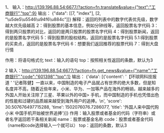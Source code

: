 1、
输入：http://139.196.88.54:6677/?action=fn.translate&value={"text":"工商银行","top":9}
输出：
{"data": [[7, "index"], [2, "\u5de5\u5546\u94f6\u884c"]]}
解释：返回的列表中的数字代表优先级，数字越大优先级越高
2：得到股票的基本信息，例如分钟线等，返回股票名字代码
3：得到两只股票的对比，返回的是两只股票的股票名字代码
4：得到股票新闻，返回的是股票名字代码
5：得到股票的股权结构，返回的是股票名字代码
5.1:得到股票的买卖点，返回的是股票名字代码
6：想要我们返回推荐的股票代码
7：得到大盘行情

作用：将语句格式化
text：输入的语句
top：按照相关性返回的条数，默认为3

2
输入：http://139.196.88.54:6677/?action=fn.get_news&value={"name":"工商银行","code":"601398","top":1}
输出：
{'data': [{'content': '【环球网科技报道 '
                      '记者陈健】一直以来，中国制造的电子产品就占有世界的绝大多数，但是知名度并不高，随着近些年来，小米、华为、一加等产品在海外的畅销，越来越多的外国人开始关注除了三星、苹果以外的中国>
手机，而中国制造的手机也凭借出色的性能和过硬的品质越来越受到海外用户的追捧。\n',
           'score': 30.507676497715288,
           'time': 1502076076.7286077,
           'title': '外国人来中国代购小米 中国手机开始被世界追捧'}]}
作用：输入股票或者基金的代码（字符串）或者名字返回若干条相关新闻
name：股票或基金名称
code：股票或者基金代码
（name和code选择输入一个就可以）
top：返回的条数，默认3
                                                                                                                                                                                                        

                                                                                                                                                                                                        
